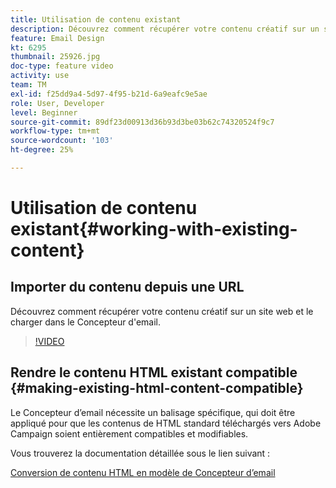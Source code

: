 ```yaml
---
title: Utilisation de contenu existant
description: Découvrez comment récupérer votre contenu créatif sur un site web et le charger dans le Concepteur d'email.
feature: Email Design
kt: 6295
thumbnail: 25926.jpg
doc-type: feature video
activity: use
team: TM
exl-id: f25dd9a4-5d97-4f95-b21d-6a9eafc9e5ae
role: User, Developer
level: Beginner
source-git-commit: 89df23d00913d36b93d3be03b62c74320524f9c7
workflow-type: tm+mt
source-wordcount: '103'
ht-degree: 25%

---
```


# Utilisation de contenu existant{#working-with-existing-content}

## Importer du contenu depuis une URL

Découvrez comment récupérer votre contenu créatif sur un site web et le charger dans le Concepteur d&#39;email.

>[!VIDEO](https://video.tv.adobe.com/v/25926?quality=12&learn=on)

## Rendre le contenu HTML existant compatible {#making-existing-html-content-compatible}

Le Concepteur d’email nécessite un balisage spécifique, qui doit être appliqué pour que les contenus de HTML standard téléchargés vers Adobe Campaign soient entièrement compatibles et modifiables.

Vous trouverez la documentation détaillée sous le lien suivant :

[Conversion de contenu HTML en modèle de Concepteur d’email](https://experienceleague.adobe.com/docs/campaign-standard/using/designing-content/building-email-content/using-existing-content.html?lang=en)
